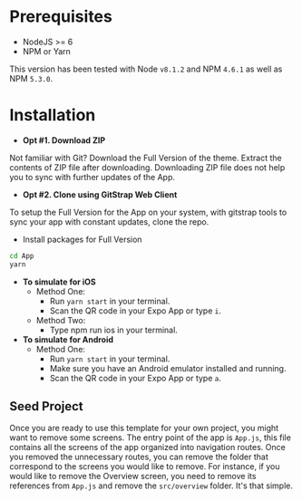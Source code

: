 # Prerequisites
* NodeJS >= 6
* NPM or Yarn

This version has been tested with Node `v8.1.2` and NPM `4.6.1` as well as NPM `5.3.0`.

# Installation

* **Opt #1. Download ZIP**

Not familiar with Git? Download the Full Version of the theme.
Extract the contents of ZIP file after downloading.
Downloading ZIP file does not help you to sync with further updates of the App.

* **Opt #2. Clone using GitStrap Web Client**

To setup the Full Version for the App on your system, with gitstrap tools to sync your app with constant updates, clone the repo.

* Install packages for Full Version

```bash
cd App
yarn
```

* **To simulate for iOS**
    * Method One:
        * Run `yarn start` in your terminal.
        * Scan the QR code in your Expo App or type `i`.
    * Method Two:
        * Type npm run ios in your terminal.
* **To simulate for Android**
    * Method One:
        * Run `yarn start` in your terminal.
        * Make sure you have an Android emulator installed and running.
        * Scan the QR code in your Expo App or type `a`.

## Seed Project

Once you are ready to use this template for your own project, you might want to remove some screens.
The entry point of the app is `App.js`, this file contains all the screens of the app organized into navigation routes.
Once you removed the unnecessary routes, you can remove the folder that correspond to the screens you would like to remove.
For instance, if you would like to remove the Overview screen, you need to remove its references from `App.js` and remove the `src/overview` folder.
It's that simple.
